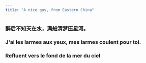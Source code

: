 ```yaml
---
title: "A nice guy, from Eastern China"
---
```


### 醉后不知天在水，满船清梦压星河。
### J'ai les larmes aux yeux, mes larmes coulent pour toi. 
### Refluent vers le fond de la mer du ciel
